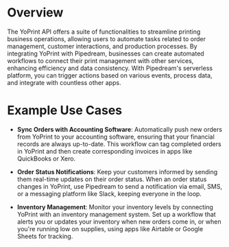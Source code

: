# Overview

The YoPrint API offers a suite of functionalities to streamline printing business operations, allowing users to automate tasks related to order management, customer interactions, and production processes. By integrating YoPrint with Pipedream, businesses can create automated workflows to connect their print management with other services, enhancing efficiency and data consistency. With Pipedream's serverless platform, you can trigger actions based on various events, process data, and integrate with countless other apps.

# Example Use Cases

- **Sync Orders with Accounting Software**: Automatically push new orders from YoPrint to your accounting software, ensuring that your financial records are always up-to-date. This workflow can tag completed orders in YoPrint and then create corresponding invoices in apps like QuickBooks or Xero.

- **Order Status Notifications**: Keep your customers informed by sending them real-time updates on their order status. When an order status changes in YoPrint, use Pipedream to send a notification via email, SMS, or a messaging platform like Slack, keeping everyone in the loop.

- **Inventory Management**: Monitor your inventory levels by connecting YoPrint with an inventory management system. Set up a workflow that alerts you or updates your inventory when new orders come in, or when you're running low on supplies, using apps like Airtable or Google Sheets for tracking.
